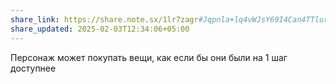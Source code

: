 ```yaml
---
share_link: https://share.note.sx/1lr7zagr#Jqpnla+lq4vWJsY69I4Can4TTlurUep+NWVJ17Md7xw
share_updated: 2025-02-03T12:34:06+05:00
---
```

Персонаж может покупать вещи, как если бы они были на 1 шаг доступнее